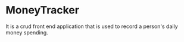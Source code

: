 # MoneyTracker
It is a crud front end application that is used to record a person's daily money spending.
